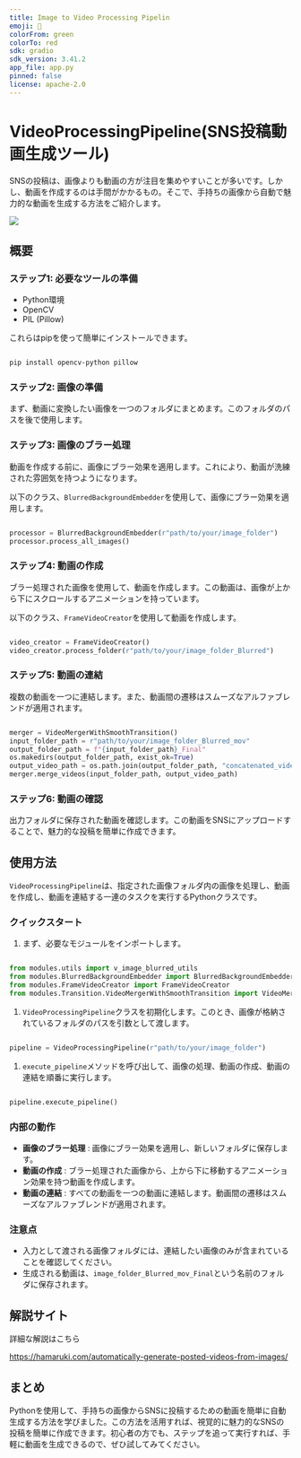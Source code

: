 ```yaml
---
title: Image to Video Processing Pipelin
emoji: 🎥
colorFrom: green
colorTo: red
sdk: gradio
sdk_version: 3.41.2
app_file: app.py
pinned: false
license: apache-2.0
---
```



# VideoProcessingPipeline(SNS投稿動画生成ツール)

SNSの投稿は、画像よりも動画の方が注目を集めやすいことが多いです。しかし、動画を作成するのは手間がかかるもの。そこで、手持ちの画像から自動で魅力的な動画を生成する方法をご紹介します。

![](https://hamaruki.com/wp-content/uploads/2023/09/00028-1365031933-1-576x1024.png)


## 概要

### ステップ1: 必要なツールの準備
- Python環境
- OpenCV
- PIL (Pillow)

これらはpipを使って簡単にインストールできます。

```bash

pip install opencv-python pillow
```


### ステップ2: 画像の準備

まず、動画に変換したい画像を一つのフォルダにまとめます。このフォルダのパスを後で使用します。
### ステップ3: 画像のブラー処理

動画を作成する前に、画像にブラー効果を適用します。これにより、動画が洗練された雰囲気を持つようになります。

以下のクラス、`BlurredBackgroundEmbedder`を使用して、画像にブラー効果を適用します。

```python

processor = BlurredBackgroundEmbedder(r"path/to/your/image_folder")
processor.process_all_images()
```


### ステップ4: 動画の作成

ブラー処理された画像を使用して、動画を作成します。この動画は、画像が上から下にスクロールするアニメーションを持っています。

以下のクラス、`FrameVideoCreator`を使用して動画を作成します。

```python

video_creator = FrameVideoCreator()
video_creator.process_folder(r"path/to/your/image_folder_Blurred")
```


### ステップ5: 動画の連結

複数の動画を一つに連結します。また、動画間の遷移はスムーズなアルファブレンドが適用されます。

```python

merger = VideoMergerWithSmoothTransition()
input_folder_path = r"path/to/your/image_folder_Blurred_mov"
output_folder_path = f"{input_folder_path}_Final"
os.makedirs(output_folder_path, exist_ok=True)
output_video_path = os.path.join(output_folder_path, "concatenated_video.mp4")
merger.merge_videos(input_folder_path, output_video_path)
```


### ステップ6: 動画の確認

出力フォルダに保存された動画を確認します。この動画をSNSにアップロードすることで、魅力的な投稿を簡単に作成できます。


## 使用方法

`VideoProcessingPipeline`は、指定された画像フォルダ内の画像を処理し、動画を作成し、動画を連結する一連のタスクを実行するPythonクラスです。

### クイックスタート

1. まず、必要なモジュールをインポートします。

```python

from modules.utils import v_image_blurred_utils
from modules.BlurredBackgroundEmbedder import BlurredBackgroundEmbedder
from modules.FrameVideoCreator import FrameVideoCreator
from modules.Transition.VideoMergerWithSmoothTransition import VideoMergerWithSmoothTransition
```

 
1. `VideoProcessingPipeline`クラスを初期化します。このとき、画像が格納されているフォルダのパスを引数として渡します。

```python

pipeline = VideoProcessingPipeline(r"path/to/your/image_folder")
```

 
1. `execute_pipeline`メソッドを呼び出して、画像の処理、動画の作成、動画の連結を順番に実行します。

```python

pipeline.execute_pipeline()
```


### 内部の動作 
- **画像のブラー処理** : 画像にブラー効果を適用し、新しいフォルダに保存します。 
- **動画の作成** : ブラー処理された画像から、上から下に移動するアニメーション効果を持つ動画を作成します。 
- **動画の連結** : すべての動画を一つの動画に連結します。動画間の遷移はスムーズなアルファブレンドが適用されます。

### 注意点
- 入力として渡される画像フォルダには、連結したい画像のみが含まれていることを確認してください。 
- 生成される動画は、`image_folder_Blurred_mov_Final`という名前のフォルダに保存されます。


## 解説サイト

詳細な解説はこちら

https://hamaruki.com/automatically-generate-posted-videos-from-images/

## まとめ

Pythonを使用して、手持ちの画像からSNSに投稿するための動画を簡単に自動生成する方法を学びました。この方法を活用すれば、視覚的に魅力的なSNSの投稿を簡単に作成できます。初心者の方でも、ステップを追って実行すれば、手軽に動画を生成できるので、ぜひ試してみてください。

